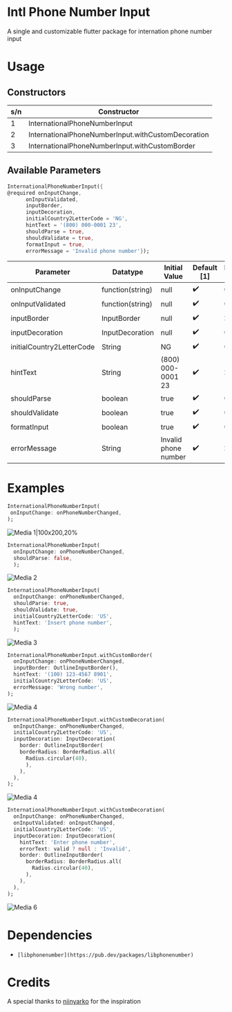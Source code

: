 # Intl Phone Number Input

A single and customizable flutter package for internation phone number input


# Usage
## Constructors

| s/n | Constructor                                             |
| --- | ------------------------------------------------------- |
|  1  | InternationalPhoneNumberInput                           |
|  2  | InternationalPhoneNumberInput.withCustomDecoration      |
|  3  | InternationalPhoneNumberInput.withCustomBorder          |

## Available Parameters

```dart
InternationalPhoneNumberInput({
@required onInputChange,
      onInputValidated,
      inputBorder,
      inputDecoration,
      initialCountry2LetterCode = 'NG',
      hintText = '(800) 000-0001 23',
      shouldParse = true,
      shouldValidate = true,
      formatInput = true,
      errorMessage = 'Invalid phone number'});
```

| Parameter                     | Datatype          |    Initial Value     |    Default [1]     |   Decoration [2]   |  CustomBorder [3]  |
|-------------------------------|-------------------|----------------------|--------------------|--------------------|--------------------|
| onInputChange                 | function(string)  |        null          | :heavy_check_mark: | :heavy_check_mark: | :heavy_check_mark: |
| onInputValidated              | function(string)  |        null          | :heavy_check_mark: | :heavy_check_mark: | :heavy_check_mark: |
| inputBorder                   | InputBorder       |        null          | :heavy_check_mark: |        :x:         | :heavy_check_mark: |
| inputDecoration               | InputDecoration   |        null          | :heavy_check_mark: | :heavy_check_mark: |        :x:         |
| initialCountry2LetterCode     | String            |         NG           | :heavy_check_mark: | :heavy_check_mark: | :heavy_check_mark: |
| hintText                      | String            |  (800) 000-0001 23   | :heavy_check_mark: |        :x:         | :heavy_check_mark: |
| shouldParse                   | boolean           |        true          | :heavy_check_mark: | :heavy_check_mark: | :heavy_check_mark: |
| shouldValidate                | boolean           |        true          | :heavy_check_mark: | :heavy_check_mark: | :heavy_check_mark: |
| formatInput                   | boolean           |        true          | :heavy_check_mark: | :heavy_check_mark: | :heavy_check_mark: |
| errorMessage                  | String            | Invalid phone number | :heavy_check_mark: |        :x:         | :heavy_check_mark: |


# Examples
```dart
InternationalPhoneNumberInput(
 onInputChange: onPhoneNumberChanged,
);
```
![Media 1|100x200,20%](https://raw.githubusercontent.com/natintosh/intl-phone-number-input/master/media/media_1.gif)


```dart
InternationalPhoneNumberInput(
  onInputChange: onPhoneNumberChanged,
  shouldParse: false,
  );
```
![Media 2](https://raw.githubusercontent.com/natintosh/intl-phone-number-input/master/media/media_2.gif)


```dart
InternationalPhoneNumberInput(
  onInputChange: onPhoneNumberChanged,
  shouldParse: true,
  shouldValidate: true,
  initialCountry2LetterCode: 'US',
  hintText: 'Insert phone number',
  );
```
    
![Media 3](https://raw.githubusercontent.com/natintosh/intl-phone-number-input/master/media/media_3.gif)


```dart
InternationalPhoneNumberInput.withCustomBorder(
  onInputChange: onPhoneNumberChanged,
  inputBorder: OutlineInputBorder(),
  hintText: '(100) 123-4567 8901',
  initialCountry2LetterCode: 'US',
  errorMessage: 'Wrong number',
);
```
![Media 4](https://raw.githubusercontent.com/natintosh/intl-phone-number-input/master/media/media_4.gif)


```dart
InternationalPhoneNumberInput.withCustomDecoration(
  onInputChange: onPhoneNumberChanged,
  initialCountry2LetterCode: 'US',
  inputDecoration: InputDecoration(
    border: OutlineInputBorder(
    borderRadius: BorderRadius.all(
      Radius.circular(40),
      ),
    ),
  ),
);
```
![Media 4](https://raw.githubusercontent.com/natintosh/intl-phone-number-input/master/media/media_5.gif)


```dart
InternationalPhoneNumberInput.withCustomDecoration(
  onInputChange: onPhoneNumberChanged,
  onInputValidated: onInputChanged,
  initialCountry2LetterCode: 'US',
  inputDecoration: InputDecoration(
    hintText: 'Enter phone number',
    errorText: valid ? null : 'Invalid',
    border: OutlineInputBorder(
      borderRadius: BorderRadius.all(
        Radius.circular(40),
      ),
    ),
  ),
);
```
![Media 6](https://raw.githubusercontent.com/natintosh/intl-phone-number-input/master/media/media_6.gif)

# Dependencies

*     [libphonenumber](https://pub.dev/packages/libphonenumber)

# Credits

A special thanks to [niinyarko](https://github.com/niinyarko/flutter-international-phone-input) for the inspiration
